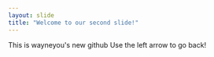 ```yaml
---
layout: slide
title: "Welcome to our second slide!"
---
```

This is wayneyou's new github
Use the left arrow to go back!
